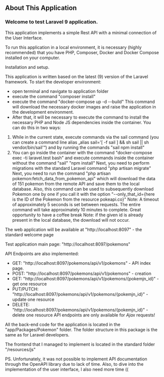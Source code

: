 
## About This Application

### Welcome to test Laravel 9 application.

This application implements a simple Rest API with a minimal connection of the User Interface.

To run this application in a local environment, it is necessary (highly recommended) that you have PHP, Composer, Docker and Docker Compose installed on your computer.

Installation and setup.

This application is written based on the latest (9) version of the Laravel framework. To start the developer environment:
- open terminal and navigate to application folder
- execute the command "composer install"
- execute the command "docker-compose up -d --build" This command will download the necessary docker images and raise the application in the development environment.
- After that, it will be necessary to execute the command to install the necessary PHP and Node JS dependencies inside the container. You can do this in two ways:
1. While in the current state, execute commands via the sail command (you can create a command line alias „alias sail='[ -f sail ] && sh sail || sh vendor/bin/sail'“) and by running the commands "sail npm install"
2. You can go inside the container with the command "docker-compose exec -ti laravel.test bash" and execute commands inside the container without the command "sail"  "npm install"
   Next, you need to perform migrations with the standard Laravel command "php artisan migrate"
   Next, you need to run the command "php artisan pokemon:fetch_data_from_pokemon_api" which will download the data of 151 pokemon from the remote API and save them to the local database. Also, this command can be used to subsequently download Pokemon one by one if you call it with the option "--only_that_id={here is the ID of the Pokemon from the resource pokeapi.co}"
   Note: A timeout of approximately 5 seconds is set between requests. The entire command will take approximately 10 minutes to complete. Great opportunity to have a coffee break
   Note: if the given id is already present in the local database, the download will not occur.

The web application will be available at "http://localhost:8097" - the standard welcome page

Test application main page: "http://localhost:8097/pokemons"

API Endpoints are also implemented: 

- GET: "http://localhost:8097/pokemons/api/v1/pokemons" - API index page.
- POST: "http://localhost:8097/pokemons/api/v1/pokemons" - creation
- GET: "http://localhost:8097/pokemons/api/v1/pokemons/{pokemjn_id}" - get one resource
- PUT/PUTCH: "http://localhost:8097/pokemons/api/v1/pokemons/{pokemjn_id}" - update one resource
- DELETE: "http://localhost:8097/pokemons/api/v1/pokemons/{pokemjn_id}" - delete one resource
API endpoints are only available for *Ajax* requests!

All the back-end code for the application is located in the "app/Packages/Pokemon" folder. The folder structure in this package is the same as for Laravel developers.

The frontend that I managed to implement is located in the standard folder "/resources/js"

PS. Unfortunately, it was not possible to implement API documentation through the OpenAPI library due to lack of time.
Also, to dive into the implementation of the user interface, I also need more time ((
